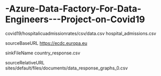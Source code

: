 # -Azure-Data-Factory-For-Data-Engineers---Project-on-Covid19

covid19/hospitalicuadmissionrates/csv/data.csv
hospital_admissions.csv


sourceBaseURL
https://ecdc.europa.eu

sinkFileName
country_response.csv

sourceRelativeURL
sites/default/files/documents/data_response_graphs_0.csv
